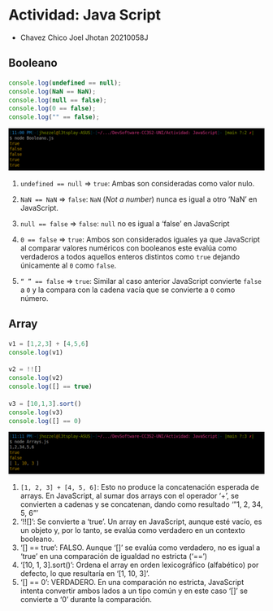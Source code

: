 # Actividad: Java Script
- Chavez Chico Joel Jhotan 20210058J

## Booleano
```js
console.log(undefined == null);
console.log(NaN == NaN);
console.log(null == false);
console.log(0 == false);
console.log("" == false);
```
![](img/1.png)

1. `undefined == null` => `true`: Ambas son consideradas como valor nulo.

2. `NaN == NaN` => `false`: `NaN` (*Not a number*) nunca es igual a otro ‘NaN’ en JavaScript.
3. `null == false` => `false`: `null` no es igual a ‘false’ en JavaScript
4. `0 == false` => `true`: Ambos son considerados iguales ya que JavaScript al comparar valores numéricos con booleanos este evalúa como verdaderos a todos aquellos enteros distintos como `true` dejando únicamente al `0` como `false`.
5. `“ ” == false` => `true`: Similar al caso anterior JavaScript convierte `false` a `0` y la compara con la cadena vacía que se convierte a `0` como número.


## Array
```js
v1 = [1,2,3] + [4,5,6]
console.log(v1)

v2 = !![]
console.log(v2)
console.log([] == true)

v3 = [10,1,3].sort()
console.log(v3)
console.log([] == 0)
```

![](img/2.png)


1. `[1, 2, 3] + [4, 5, 6]`: Esto no produce la concatenación esperada de arrays. En
JavaScript, al sumar dos arrays con el operador ‘+’, se convierten a cadenas y se
concatenan, dando como resultado ‘”1, 2, 34, 5, 6”’
2. ‘!![]’: Se convierte a ‘true’. Un array en JavaScript, aunque esté vacío, es un objeto y, por
lo tanto, se evalúa como verdadero en un contexto booleano.
3. ‘[] == true’: FALSO. Aunque ‘[]’ se evalúa como verdadero, no es igual a ‘true’ en una
comparación de igualdad no estricta (‘==’)
4. ‘[10, 1, 3].sort()’: Ordena el array en orden lexicográfico (alfabético) por defecto, lo que
resultaría en ‘[1, 10, 3]’.
5. ‘[] == 0’: VERDADERO. En una comparación no estricta, JavaScript intenta convertir
ambos lados a un tipo común y en este caso ‘[]’ se convierte a ‘0’ durante la
comparación.


